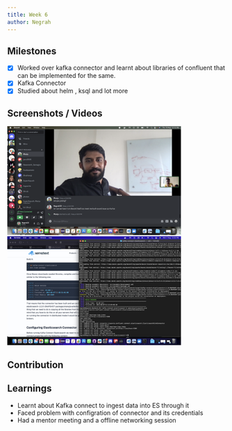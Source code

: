 ```yaml
---
title: Week 6
author: Negrah
---
```


## Milestones

- [x] Worked over kafka connector and learnt about libraries of confluent that can be implemented for the same.
- [x] Kafka Connector 
- [x] Studied about helm , ksql and lot more
## Screenshots / Videos

<img src="img/10_8.png" width="400px" />
<img src="img/7_8.png" width="400px" />

## Contribution


## Learnings

- Learnt about Kafka connect to ingest data into ES through it
- Faced problem with configration of connector and its credentials 
- Had a mentor meeting and a offline networking session 